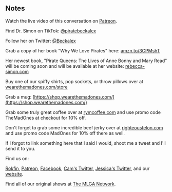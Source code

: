 ## Notes

Watch the live video of this conversation on [Patreon](https://www.patreon.com/posts/episode-117-dead-58541495).

Find Dr. Simon on TikTok: [@piratebeckalex](https://vm.tiktok.com/ZM8xr28X9/)

Follow her on Twitter: [@Beckalex](https://twitter.com/Beckalex)

Grab a copy of her book "Why We Love Pirates" here: [amzn.to/3CPMshT](https://amzn.to/3CPMshT)

Her newest book, "Pirate Queens: The Lives of Anne Bonny and Mary Read" will be coming soon and will be available at her website: [rebecca-simon.com](https://rebecca-simon.com/)

Buy one of our spiffy shirts, pop sockets, or throw pillows over at [wearethemadones.com/store](https://wearethemadones.com/store)

Grab a mug: [https://shop.wearethemadones.com/](https://shop.wearethemadones.com/)

Grab some truly great coffee over at [rymcoffee.com](http://rymcoffee.com) and use promo code TheMadOnes at checkout for 10% off.

Don't forget to grab some incredible beef jerky over at [righteousfelon.com](https://www.righteousfelon.com/) and use promo code MadOnes for 10% off there as well.

If I forgot to link something here that I said I would, shoot me a tweet and I'll send it to you.

Find us on:

[Rokfin](https://rokfin.com/TheMadOnes), [Patreon](https://patreon.com/TheMadOnes), [Facebook](https://www.facebook.com/WeAreTheMad/), [Cam's Twitter](https://twitter.com/CamHarless), [Jessica's Twitter](https://twitter.com/soupcanarchist), and our [website](http://wearethemad.com).

Find all of our original shows at [The MLGA Network](https://mlganetwork.com).
